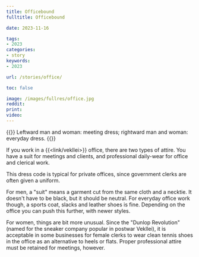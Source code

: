 ```yaml
---
title: Officebound
fulltitle: Officebound

date: 2023-11-16

tags:
- 2023
categories:
- story
keywords:
- 2023

url: /stories/office/

toc: false

image: /images/fullres/office.jpg
reddit:
print:
video:
---
```

{{<note caption>}}
Leftward man and woman: meeting dress; rightward man and woman: everyday dress.
{{</note>}}

If you work in a {{<link/vekllei>}} office, there are two types of attire. You have a suit for meetings and clients, and professional daily-wear for office and clerical work.

This dress code is typical for private offices, since government clerks are often given a uniform.

For men, a "suit" means a garment cut from the same cloth and a necktie. It doesn't have to be black, but it should be neutral. For everyday office work though, a sports coat, slacks and leather shoes is fine. Depending on the office you can push this further, with newer styles.

For women, things are bit more unusual. Since the "Dunlop Revolution" (named for the sneaker company popular in postwar Vekllei), it is acceptable in some businesses for female clerks to wear clean tennis shoes in the office as an alternative to heels or flats. Proper professional attire must be retained for meetings, however.
